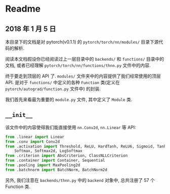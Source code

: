 # Readme

## 2018 年 1 月 5 日

本目录下的文档是对 pytorch(v0.1.1) 的 `pytorch/torch/nn/modules/` 目录下源代码的解析.

阅读本文档假设你已经阅读过上一层目录中的 `backends/` 和 `functions/` 目录中的文档, 或者已经理解 `pytorch/torch/nn/functions/thnn.py` 文件中的内容.



终于要走到顶层的 API 了. `modules/` 文件夹中的内容提供了我们经常使用的顶层 API. 是对于 `functions/` 中定义的各种 `Function` 类(定义在 `pytorch/autograd/function.py` 文件中) 的封装.

我们首先来看最为重要的 `module.py` 文件, 其中定义了 `Module` 类.



## `__init__` 

该文件中的内容使得我们能直接使用 `nn.Conv2d`, `nn.Linear` 等 API:

```python
from .linear import Linear
from .conv import Conv2d
from .activation import Threshold, ReLU, HardTanh, ReLU6, Sigmoid, Tanh, \
    Softmax, Softmax2d, LogSoftmax
from .criterion import AbsCriterion, ClassNLLCriterion
from .container import Container, Sequential
from .pooling import MaxPooling2d
from .batchnorm import BatchNorm, BatchNorm2d
```

另外, 我们注意在 `backends/thnn.py` 中的 `backend` 对象中, 总共注册了 57 个 Function 类.